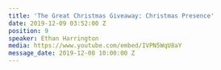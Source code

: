 ```yaml
---
title: 'The Great Christmas Giveaway: Christmas Presence'
date: 2019-12-09 03:52:00 Z
position: 9
speaker: Ethan Harrington
media: https://www.youtube.com/embed/IVPN5WqU8aY
message_date: 2019-12-08 10:00:00 Z
---
```


